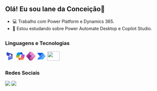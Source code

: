 ## Olá! Eu sou Iane da Conceição👋

- 💻 Trabalho com Power Platform e Dynamics 365.
- 🌱 Estou estudando sobre Power Automate Desktop e Copilot Studio.
##
### Linguagens e Tecnologias
<div style"display: inline_block">
  <img align="center" height="30" width="30" src="https://raw.githubusercontent.com/ianerdc/ianerdc/refs/heads/main/Dynmics.png">
  <img align="center" height="30" width="30" src="https://raw.githubusercontent.com/ianerdc/ianerdc/refs/heads/main/Microsoft-Copilot.webp">
  <img align="center" height="30" width="30" src="https://raw.githubusercontent.com/ianerdc/ianerdc/refs/heads/main/PowerApps.png">
  <img align="center" height="30" width="30" src="https://raw.githubusercontent.com/ianerdc/ianerdc/refs/heads/main/microsoft-power-automate.png">
  <img align="center" height="30" width="40" src="https://cdn.jsdelivr.net/gh/devicons/devicon@latest/icons/javascript/javascript-original.svg">
</div>  

##
### Redes Sociais
<div>
  <a href="https://www.linkedin.com/in/iane-conceicao/" target="_blank"><img src="https://img.shields.io/badge/LinkedIn-0077B5?style=for-the-badge&logo=linkedin&logoColor=white" target="_blank"></a>
  <a href="https://www.youtube.com/@IaneConceicaoMSPPD365" target="_blank"><img src="https://img.shields.io/badge/YouTube-FF0000?style=for-the-badge&logo=youtube&logoColor=white" target="_blank"></a>

 
